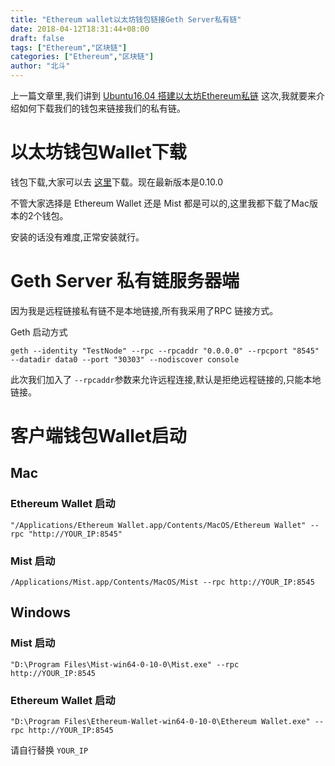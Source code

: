 ```yaml
---
title: "Ethereum wallet以太坊钱包链接Geth Server私有链"
date: 2018-04-12T18:31:44+08:00
draft: false
tags: ["Ethereum","区块链"]
categories: ["Ethereum","区块链"]
author: "北斗"
---
```


上一篇文章里,我们讲到 [Ubuntu16.04 搭建以太坊Ethereum私链](https://www.3afun.com/post/ubuntu16.04-%E6%90%AD%E5%BB%BA%E4%BB%A5%E5%A4%AA%E5%9D%8Aethereum%E7%A7%81%E9%93%BE/)
这次,我就要来介绍如何下载我们的钱包来链接我们的私有链。

# 以太坊钱包Wallet下载
钱包下载,大家可以去 [这里](https://github.com/ethereum/mist/releases)下载。现在最新版本是0.10.0

不管大家选择是 Ethereum Wallet 还是 Mist 都是可以的,这里我都下载了Mac版本的2个钱包。

安装的话没有难度,正常安装就行。

# Geth Server 私有链服务器端

因为我是远程链接私有链不是本地链接,所有我采用了RPC 链接方式。

Geth 启动方式

```
geth --identity "TestNode" --rpc --rpcaddr "0.0.0.0" --rpcport "8545" --datadir data0 --port "30303" --nodiscover console
```
此次我们加入了 `--rpcaddr`参数来允许远程连接,默认是拒绝远程链接的,只能本地链接。

# 客户端钱包Wallet启动
## Mac

### Ethereum Wallet 启动
```
"/Applications/Ethereum Wallet.app/Contents/MacOS/Ethereum Wallet" --rpc "http://YOUR_IP:8545"
```

### Mist 启动
```
/Applications/Mist.app/Contents/MacOS/Mist --rpc http://YOUR_IP:8545
```

## Windows
### Mist 启动
```
"D:\Program Files\Mist-win64-0-10-0\Mist.exe" --rpc http://YOUR_IP:8545
```
### Ethereum Wallet 启动
```
"D:\Program Files\Ethereum-Wallet-win64-0-10-0\Ethereum Wallet.exe" --rpc http://YOUR_IP:8545
```
请自行替换 `YOUR_IP`
